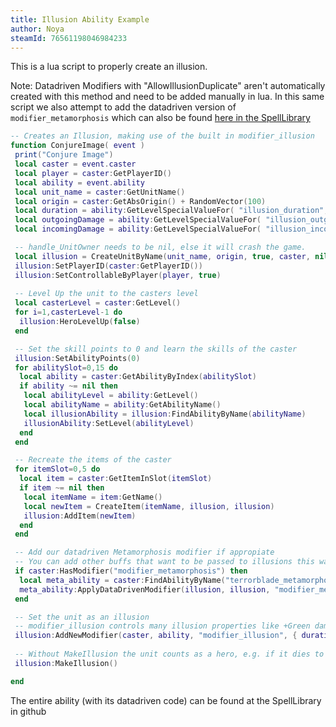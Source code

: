 ```yaml
---
title: Illusion Ability Example
author: Noya
steamId: 76561198046984233
---
```


This is a lua script to properly create an illusion.

Note: Datadriven Modifiers with "AllowIllusionDuplicate" aren't automatically created with this method and need to be added manually in lua. In this same script we also attempt to add the datadriven version of `modifier_metamorphosis` which can also be found [here in the SpellLibrary](https://github.com/Pizzalol/SpellLibrary/blob/SpellLibrary/game/dota_addons/spelllibrary/scripts/npc/abilities/terrorblade_metamorphosis_datadriven.txt)

~~~lua
-- Creates an Illusion, making use of the built in modifier_illusion
function ConjureImage( event )
 print("Conjure Image")
 local caster = event.caster
 local player = caster:GetPlayerID()
 local ability = event.ability
 local unit_name = caster:GetUnitName()
 local origin = caster:GetAbsOrigin() + RandomVector(100)
 local duration = ability:GetLevelSpecialValueFor( "illusion_duration", ability:GetLevel() - 1 )
 local outgoingDamage = ability:GetLevelSpecialValueFor( "illusion_outgoing_damage", ability:GetLevel()-1)
 local incomingDamage = ability:GetLevelSpecialValueFor( "illusion_incoming_damage", ability:GetLevel()-1)

 -- handle_UnitOwner needs to be nil, else it will crash the game.
 local illusion = CreateUnitByName(unit_name, origin, true, caster, nil, caster:GetTeamNumber())
 illusion:SetPlayerID(caster:GetPlayerID())
 illusion:SetControllableByPlayer(player, true)
 
 -- Level Up the unit to the casters level
 local casterLevel = caster:GetLevel()
 for i=1,casterLevel-1 do
  illusion:HeroLevelUp(false)
 end

 -- Set the skill points to 0 and learn the skills of the caster
 illusion:SetAbilityPoints(0)
 for abilitySlot=0,15 do
  local ability = caster:GetAbilityByIndex(abilitySlot)
  if ability ~= nil then 
   local abilityLevel = ability:GetLevel()
   local abilityName = ability:GetAbilityName()
   local illusionAbility = illusion:FindAbilityByName(abilityName)
   illusionAbility:SetLevel(abilityLevel)
  end
 end

 -- Recreate the items of the caster
 for itemSlot=0,5 do
  local item = caster:GetItemInSlot(itemSlot)
  if item ~= nil then
   local itemName = item:GetName()
   local newItem = CreateItem(itemName, illusion, illusion)
   illusion:AddItem(newItem)
  end
 end

 -- Add our datadriven Metamorphosis modifier if appropiate
 -- You can add other buffs that want to be passed to illusions this way
 if caster:HasModifier("modifier_metamorphosis") then
  local meta_ability = caster:FindAbilityByName("terrorblade_metamorphosis_datadriven")
  meta_ability:ApplyDataDrivenModifier(illusion, illusion, "modifier_metamorphosis", nil)
 end

 -- Set the unit as an illusion
 -- modifier_illusion controls many illusion properties like +Green damage not adding to the unit damage, not being able to cast spells and the team-only blue particle 
 illusion:AddNewModifier(caster, ability, "modifier_illusion", { duration = duration, outgoing_damage = outgoingDamage, incoming_damage = incomingDamage })
 
 -- Without MakeIllusion the unit counts as a hero, e.g. if it dies to neutrals it says killed by neutrals, it respawns, etc.
 illusion:MakeIllusion()

end
~~~

The entire ability (with its datadriven code) can be found at the SpellLibrary in github
